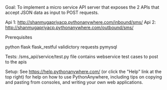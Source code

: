 Goal:
To implement a micro service API server that exposes the 2 APIs that accept JSON data as
input to POST requests.

Api 1: http://shanmugapriyacp.pythonanywhere.com/inbound/sms/
Api 2: http://shanmugapriyacp.pythonanywhere.com/outbound/sms/

Prerequisites

python
flask
flask_restful
validictory
requests
pymysql


Tests:
/sms_api/service/test.py file contains webservice test cases to post to the apis

Setup:
See https://help.pythonanywhere.com/ (or click the "Help" link at the top
right) for help on how to use PythonAnywhere, including tips on copying and
pasting from consoles, and writing your own web applications.
